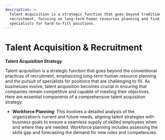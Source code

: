 ```yaml
---
description: >-
  Talent Acquisition is a strategic function that goes beyond traditional
  recruitment, focusing on long-term human resources planning and finding
  specialists for hard-to-fill positions.
---
```


# Talent Acquisition & Recruitment

**Talent Acquisition Strategy**

Talent acquisition is a strategic function that goes beyond the conventional practices of recruitment, emphasizing long-term human resource planning and the pursuit of specialists for positions that are challenging to fill. As businesses evolve, talent acquisition becomes crucial in ensuring that companies remain competitive and capable of meeting their objectives. Here are essential components of a comprehensive talent acquisition strategy:

* **Workforce Planning**: This involves a detailed analysis of the organization’s current and future needs, aligning talent strategies with business goals to ensure a seamless supply of skilled employees when and where they are needed. Workforce planning includes assessing the skills gap and forecasting the demand for new roles and competencies.

